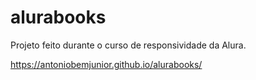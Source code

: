 # alurabooks
Projeto feito durante o curso de responsividade da Alura.

https://antoniobemjunior.github.io/alurabooks/
